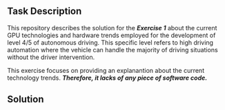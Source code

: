 ## Task Description ##

This repository describes the solution for the ***Exercise 1*** about the current GPU technologies and hardware trends employed for the development of level 4/5 of autonomous driving. This specific level refers to high driving automation where the vehicle can handle the majority of driving situations without the driver intervention.

This exercise focuses on providing an explanantion about the current technology trends. ***Therefore, it lacks of any piece of software code.***


## Solution ##



